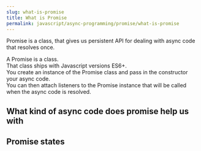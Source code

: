```yaml
---
slug: what-is-promise
title: What is Promise
permalink: javascript/async-programming/promise/what-is-promise
---
```


Promise is a class, that gives us persistent API for dealing with async code that resolves once.

A Promise is a class.  
That class ships with Javascript versions ES6+.  
You create an instance of the Promise class and pass in the constructor your async code.  
You can then attach listeners to the Promise instance that will be called when the async code is resolved.

## What kind of async code does promise help us with

## Promise states
